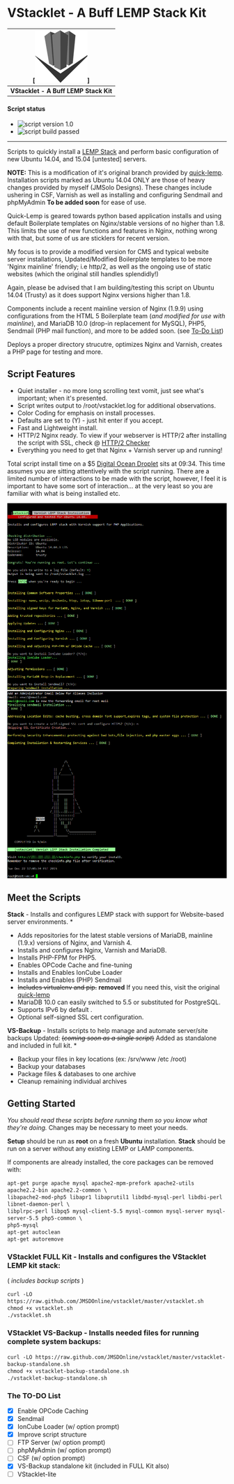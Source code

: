 VStacklet - A Buff LEMP Stack Kit
==========

| [![VStacklet - A Buff LEMP Stack Kit](https://github.com/JMSDOnline/vstacklet/blob/master/images/vstacklet-lemp-kit.png)] |
|---|
| **VStacklet - A Buff LEMP Stack Kit** |

#### Script status

- ![script version 1.0](http://b.repl.ca/v1/script_version-1.0-446CB3.png) 
- ![script build passed](http://b.repl.ca/v1/script_build-passed-1E824C.png) 

--------

Scripts to quickly install a [LEMP Stack](https://lemp.io) and perform basic configuration of new Ubuntu 14.04, and 15.04 [untested] servers.

**NOTE:** This is a modification of it's original branch provided by <a href="https://github.com/jbradach/quick-lemp/" target="_blank">quick-lemp</a>. Installation scripts marked as Ubuntu 14.04 ONLY are those of heavy changes provided by myself (JMSolo Designs). These changes include ushering in CSF, Varnish as well as installing and configuring Sendmail and phpMyAdmin **To be added soon** for ease of use. 

Quick-Lemp is geared towards python based application installs and using default Boilerplate templates on Nginx/stable versions of no higher than 1.8. This limits the use of new functions and features in Nginx, nothing wrong with that, but some of us are sticklers for recent version. 

My focus is to provide a modified version for CMS and typical website server installations, Updated/Modified Boilerplate templates to be more 'Nginx mainline' friendly; i.e http/2, as well as the ongoing use of static websites (which the original still handles splendidly!)

Again, please be advised that I am building/testing this script on Ubuntu 14.04 (Trusty) as it does support Nginx versions higher than 1.8.

Components include a recent mainline version of Nginx (1.9.9) using configurations from the HTML 5 Boilerplate team (_and modified for use with mainline_), and MariaDB 10.0 (drop-in replacement for MySQL), PHP5, Sendmail (PHP mail function), and more to be added soon. (see [To-Do List](#the-to-do-list))

Deploys a proper directory strucutre, optimizes Nginx and Varnish, creates a PHP page for testing and more.

Script Features
--------
  * Quiet installer - no more long scrolling text vomit, just see what's important; when it's presented.
  * Script writes output to /root/vstacklet.log for additional observations.
  * Color Coding for emphasis on install processes.
  * Defaults are set to (Y) - just hit enter if you accept.
  * Fast and Lightweight install.
  * HTTP/2 Nginx ready. To view if your webserver is HTTP/2 after installing the script with SSL, check @ <a href="http://h2.nix-admin.com/" target="_blank">HTTP/2 Checker</a>
  * Everything you need to get that Nginx + Varnish server up and running!

Total script install time on a $5 <a href="https://www.digitalocean.com/?refcode=917d3ff0e1c8" target="_blank">Digital Ocean Droplet</a> sits at 09:34. This time assumes you are sitting attentively with the script running. There are a limited number of interactions to be made with the script, however, I feel it is important to have some sort of interaction... at the very least so you are familiar with what is being installed etc.

![preview 1](https://github.com/JMSDOnline/vstacklet/blob/master/images/vstacklet-script-preview1.png "vstacklet preview 1")
![preview 2](https://github.com/JMSDOnline/vstacklet/blob/master/images/vstacklet-script-preview2.png "vstacklet preview 2")

 Meet the Scripts
--------

__Stack__ - Installs and configures LEMP stack with support for Website-based server environments.
  *
  * Adds repositories for the latest stable versions of MariaDB, mainline (1.9.x) versions of Nginx, and Varnish 4.
  * Installs and configures Nginx, Varnish and MariaDB.
  * Installs PHP-FPM for PHP5.
  * Enables OPCode Cache and fine-tuning
  * Installs and Enables IonCube Loader
  * Installs and Enables (PHP) Sendmail
  * ~~Includes virtualenv and pip.~~ **removed** If you need this, visit the original [quick-lemp](https://github.com/jbradach/quick-lemp/)
  * MariaDB 10.0 can easily switched to 5.5 or substituted for PostgreSQL.
  * Supports IPv6 by default .
  * Optional self-signed SSL cert configuration.

__VS-Backup__ - Installs scripts to help manage and automate server/site backups 
Updated: ~~(_coming soon as a single script_)~~ Added as standalone and included in full kit.
  *
  * Backup your files in key locations (ex: /srv/www /etc /root)
  * Backup your databases
  * Package files & databases to one archive
  * Cleanup remaining individual archives


Getting Started
----------------
_You should read these scripts before running them so you know what they're
doing._ Changes may be necessary to meet your needs.

__Setup__ should be run as __root__ on a fresh __Ubuntu__ installation. __Stack__ should be run on a server without any existing LEMP or LAMP components.

If components are already installed, the core packages can be removed with:
```
apt-get purge apache mysql apache2-mpm-prefork apache2-utils apache2.2-bin apache2.2-common \
libapache2-mod-php5 libapr1 libaprutil1 libdbd-mysql-perl libdbi-perl libnet-daemon-perl \
libplrpc-perl libpq5 mysql-client-5.5 mysql-common mysql-server mysql-server-5.5 php5-common \ 
php5-mysql
apt-get autoclean
apt-get autoremove
```

### VStacklet FULL Kit - Installs and configures the VStacklet LEMP kit stack:
( _includes backup scripts_ )
```
curl -LO https://raw.github.com/JMSDOnline/vstacklet/master/vstacklet.sh
chmod +x vstacklet.sh
./vstacklet.sh
```

### VStacklet VS-Backup - Installs needed files for running complete system backups:
```
curl -LO https://raw.github.com/JMSDOnline/vstacklet/master/vstacklet-backup-standalone.sh
chmod +x vstacklet-backup-standalone.sh
./vstacklet-backup-standalone.sh
```

### The TO-DO List
- [x] Enable OPCode Caching
- [x] Sendmail
- [x] IonCube Loader (w/ option prompt)
- [x] Improve script structure
- [ ] FTP Server (w/ option prompt)
- [ ] phpMyAdmin (w/ option prompt)
- [ ] CSF (w/ option prompt)
- [x] VS-Backup standalone kit (included in FULL Kit also)
- [ ] VStacklet-lite 